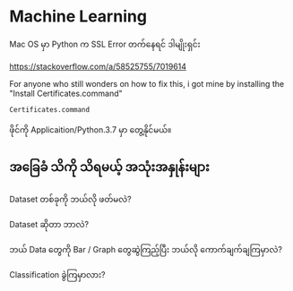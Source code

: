 # Machine Learning

Mac OS မှာ Python က SSL Error တက်နေရင် ဒါမျိုးရှင်း

https://stackoverflow.com/a/58525755/7019614

For anyone who still wonders on how to fix this, i got mine by installing the "Install Certificates.command"

```bash
Certificates.command
```
ဖိုင်ကို Applicaition/Python.3.7 မှာ တွေ့နိုင်မယ်။

## အခြေခံ သိကို သိရမယ့် အသုံးအနှုန်းများ


Dataset တစ်ခုကို ဘယ်လို ဖတ်မလဲ?

Dataset ဆိုတာ ဘာလဲ?

ဘယ် Data တွေကို Bar / Graph တွေဆွဲကြည့်ပြီး ဘယ်လို ကောက်ချက်ချကြမှာလဲ?

Classification ခွဲကြမှာလား?

